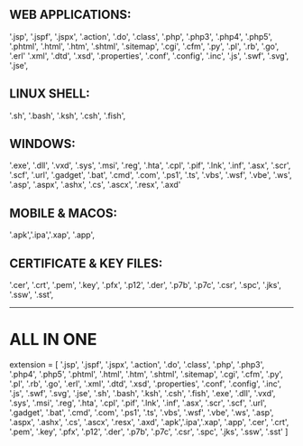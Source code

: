 
## WEB APPLICATIONS:
'.jsp', '.jspf', '.jspx', '.action', '.do', '.class',
'.php', '.php3', '.php4', '.php5', '.phtml',
'.html', '.htm', '.shtml', '.sitemap',
'.cgi', '.cfm', '.py', '.pl', '.rb', '.go', '.erl'
'.xml', '.dtd', '.xsd', '.properties', '.conf', '.config', '.inc',
'.js', '.swf', '.svg', '.jse',

## LINUX SHELL:
'.sh', '.bash', '.ksh', '.csh', '.fish',

## WINDOWS:
'.exe', '.dll', '.vxd', '.sys', '.msi', '.reg', '.hta', '.cpl', '.pif', '.lnk', '.inf', '.asx', '.scr', '.scf', '.url', '.gadget',
'.bat', '.cmd', '.com', '.ps1',
'.ts', '.vbs', '.wsf', '.vbe', '.ws',
'.asp', '.aspx', '.ashx', '.cs', '.ascx', '.resx', '.axd'

## MOBILE & MACOS:
'.apk','.ipa','.xap', '.app',

## CERTIFICATE & KEY FILES:
'.cer', '.crt', '.pem', '.key', '.pfx', '.p12', '.der', '.p7b', '.p7c', '.csr', '.spc', '.jks', '.ssw', '.sst',

---
# ALL IN ONE

extension = [
	'.jsp', '.jspf', '.jspx', '.action', '.do', '.class', '.php', '.php3', '.php4', '.php5', '.phtml', '.html', '.htm', '.shtml', '.sitemap', '.cgi', '.cfm', '.py', '.pl', '.rb', '.go', '.erl', '.xml', '.dtd', '.xsd', '.properties', '.conf', '.config', '.inc', '.js', '.swf', '.svg', '.jse', '.sh', '.bash', '.ksh', '.csh', '.fish', '.exe', '.dll', '.vxd', '.sys', '.msi', '.reg', '.hta', '.cpl', '.pif', '.lnk', '.inf', '.asx', '.scr', '.scf', '.url', '.gadget', '.bat', '.cmd', '.com', '.ps1', '.ts', '.vbs', '.wsf', '.vbe', '.ws', '.asp', '.aspx', '.ashx', '.cs', '.ascx', '.resx', '.axd', '.apk','.ipa','.xap', '.app', '.cer', '.crt', '.pem', '.key', '.pfx', '.p12', '.der', '.p7b', '.p7c', '.csr', '.spc', '.jks', '.ssw', '.sst'
]
